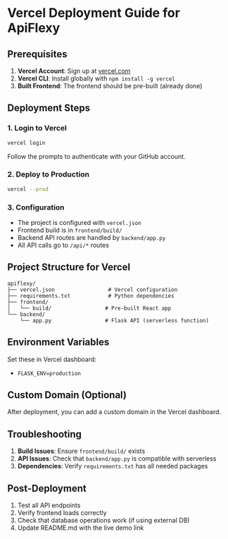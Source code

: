 # Vercel Deployment Guide for ApiFlexy

## Prerequisites

1. **Vercel Account**: Sign up at [vercel.com](https://vercel.com)
2. **Vercel CLI**: Install globally with `npm install -g vercel`
3. **Built Frontend**: The frontend should be pre-built (already done)

## Deployment Steps

### 1. Login to Vercel
```bash
vercel login
```
Follow the prompts to authenticate with your GitHub account.

### 2. Deploy to Production
```bash
vercel --prod
```

### 3. Configuration
- The project is configured with `vercel.json`
- Frontend build is in `frontend/build/`
- Backend API routes are handled by `backend/app.py`
- All API calls go to `/api/*` routes

## Project Structure for Vercel

```
apiflexy/
├── vercel.json                 # Vercel configuration
├── requirements.txt            # Python dependencies
├── frontend/
│   └── build/                 # Pre-built React app
└── backend/
    └── app.py                 # Flask API (serverless function)
```

## Environment Variables

Set these in Vercel dashboard:
- `FLASK_ENV=production`

## Custom Domain (Optional)

After deployment, you can add a custom domain in the Vercel dashboard.

## Troubleshooting

1. **Build Issues**: Ensure `frontend/build/` exists
2. **API Issues**: Check that `backend/app.py` is compatible with serverless
3. **Dependencies**: Verify `requirements.txt` has all needed packages

## Post-Deployment

1. Test all API endpoints
2. Verify frontend loads correctly
3. Check that database operations work (if using external DB)
4. Update README.md with the live demo link 